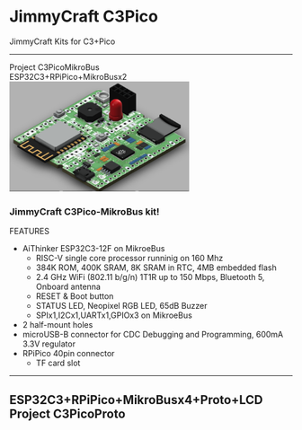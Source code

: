 # JimmyCraft C3Pico
JimmyCraft Kits for C3+Pico
<br>

----
Project C3PicoMikroBus<br>
ESP32C3+RPiPico+MikroBusx2<br> 
<img src= "C3PicoMikroBus/pic/C3PicoMikroBus_ISO_V1.png" width=320>



### JimmyCraft C3Pico-MikroBus kit!

FEATURES
- AiThinker ESP32C3-12F on MikroeBus
  + RISC-V single core processor runninig on 160 Mhz
  + 384K ROM, 400K SRAM, 8K SRAM in RTC, 4MB embedded flash
  + 2.4 GHz WiFi (802.11 b/g/n) 1T1R up to 150 Mbps, Bluetooth 5, Onboard antenna
  + RESET & Boot button
  + STATUS LED, Neopixel RGB LED, 65dB Buzzer
  + SPIx1,I2Cx1,UARTx1,GPIOx3 on MikroeBus
- 2 half-mount holes  
- microUSB-B connector for CDC Debugging and Programming, 600mA 3.3V regulator
- RPiPico 40pin connector
  + TF card slot



---
ESP32C3+RPiPico+MikroBusx4+Proto+LCD<br> 
Project C3PicoProto<br>
---
